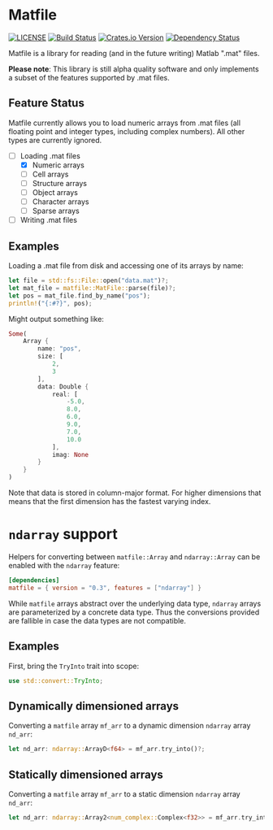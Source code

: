 # Matfile

[![LICENSE](https://img.shields.io/badge/license-MIT-blue.svg)](LICENSE)
[![Build Status](https://api.travis-ci.com/dthul/matfile.svg?branch=master)](https://travis-ci.com/dthul/matfile)
[![Crates.io Version](https://img.shields.io/crates/v/matfile.svg)](https://crates.io/crates/matfile)
[![Dependency Status](https://deps.rs/repo/github/dthul/matfile/status.svg)](https://deps.rs/repo/github/dthul/matfile)

Matfile is a library for reading (and in the future writing) Matlab ".mat" files.

__Please note__: This library is still alpha quality software and only implements a subset of the features supported by .mat files.

## Feature Status

Matfile currently allows you to load numeric arrays from .mat files (all floating point and integer types, including complex numbers). All other types are currently ignored.

* [ ] Loading .mat files
  * [x] Numeric arrays
  * [ ] Cell arrays
  * [ ] Structure arrays
  * [ ] Object arrays
  * [ ] Character arrays
  * [ ] Sparse arrays
* [ ] Writing .mat files

## Examples

Loading a .mat file from disk and accessing one of its arrays by name:

```rust
let file = std::fs::File::open("data.mat")?;
let mat_file = matfile::MatFile::parse(file)?;
let pos = mat_file.find_by_name("pos");
println!("{:#?}", pos);
```
Might output something like:
```rust
Some(
    Array {
        name: "pos",
        size: [
            2,
            3
        ],
        data: Double {
            real: [
                -5.0,
                8.0,
                6.0,
                9.0,
                7.0,
                10.0
            ],
            imag: None
        }
    }
)
```
Note that data is stored in column-major format. For higher dimensions that means that the first dimension has the fastest varying index.

# `ndarray` support

Helpers for converting between `matfile::Array` and `ndarray::Array` can be enabled with the `ndarray` feature:

```toml
[dependencies]
matfile = { version = "0.3", features = ["ndarray"] }
```

While `matfile` arrays abstract over the underlying data type, `ndarray`
arrays are parameterized by a concrete data type. Thus the conversions
provided are fallible in case the data types are not compatible.

## Examples

First, bring the `TryInto` trait into scope:

```rust
use std::convert::TryInto;
```

## Dynamically dimensioned arrays

Converting a `matfile` array `mf_arr` to a dynamic dimension `ndarray` array
`nd_arr`:
```rust
let nd_arr: ndarray::ArrayD<f64> = mf_arr.try_into()?;
```

## Statically dimensioned arrays

Converting a `matfile` array `mf_arr` to a static dimension `ndarray` array
`nd_arr`:
```rust
let nd_arr: ndarray::Array2<num_complex::Complex<f32>> = mf_arr.try_into()?;
```